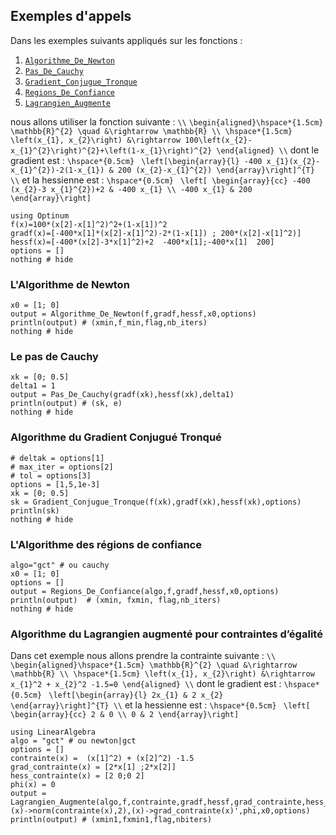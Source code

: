 ## Exemples d'appels

Dans les exemples suivants appliqués sur les fonctions :
1. [`Algorithme_De_Newton`](@ref)
1. [`Pas_De_Cauchy`](@ref)
1. [`Gradient_Conjugue_Tronque`](@ref)
1. [`Regions_De_Confiance`](@ref)
1. [`Lagrangien_Augmente`](@ref)

nous allons utiliser la fonction suivante : ``\\``
``\begin{aligned}\hspace*{1.5cm} \mathbb{R}^{2} \quad &\rightarrow \mathbb{R} \\ \hspace*{1.5cm} \left(x_{1}, x_{2}\right) &\rightarrow 100\left(x_{2}-x_{1}^{2}\right)^{2}+\left(1-x_{1}\right)^{2} \end{aligned} \\``
dont le gradient est : ``\hspace*{0.5cm}`` 
`` \left[\begin{array}{l} -400 x_{1}(x_{2}-x_{1}^{2})-2(1-x_{1}) & 200 (x_{2}-x_{1}^{2}) \end{array}\right]^{T} \\``
et la hessienne est : ``\hspace*{0.5cm}``
 `` \left[ \begin{array}{cc} -400 (x_{2}-3 x_{1}^{2})+2 & -400 x_{1} \\ -400 x_{1} & 200 \end{array}\right]``

```@example 1
using Optinum
f(x)=100*(x[2]-x[1]^2)^2+(1-x[1])^2
gradf(x)=[-400*x[1]*(x[2]-x[1]^2)-2*(1-x[1]) ; 200*(x[2]-x[1]^2)]
hessf(x)=[-400*(x[2]-3*x[1]^2)+2  -400*x[1];-400*x[1]  200]
options = []
nothing # hide
```

### L'Algorithme de Newton

```@example 1
x0 = [1; 0]
output = Algorithme_De_Newton(f,gradf,hessf,x0,options)
println(output) # (xmin,f_min,flag,nb_iters)
nothing # hide
```

### Le pas de Cauchy

```@example 1
xk = [0; 0.5]
delta1 = 1
output = Pas_De_Cauchy(gradf(xk),hessf(xk),delta1)
println(output) # (sk, e)
nothing # hide
```

### Algorithme du Gradient Conjugué Tronqué

```@example 1
# deltak = options[1]
# max_iter = options[2]
# tol = options[3]
options = [1,5,1e-3]
xk = [0; 0.5]
sk = Gradient_Conjugue_Tronque(f(xk),gradf(xk),hessf(xk),options)
println(sk)
nothing # hide
```

### L'Algorithme des régions de confiance

```@example 1
algo="gct" # ou cauchy
x0 = [1; 0]
options = []
output = Regions_De_Confiance(algo,f,gradf,hessf,x0,options)
println(output)  # (xmin, fxmin, flag,nb_iters)
nothing # hide
```

### Algorithme du Lagrangien augmenté pour contraintes d’égalité

Dans cet exemple nous allons prendre la contrainte suivante : ``\\``
``\begin{aligned}\hspace*{1.5cm} \mathbb{R}^{2} \quad &\rightarrow \mathbb{R} \\ \hspace*{1.5cm} \left(x_{1}, x_{2}\right) &\rightarrow x_{1}^2 + x_{2}^2 -1.5=0 \end{aligned} \\``
dont le gradient est : ``\hspace*{0.5cm}`` 
`` \left[\begin{array}{l} 2x_{1} & 2 x_{2} \end{array}\right]^{T} \\``
et la hessienne est : ``\hspace*{0.5cm}``
 `` \left[ \begin{array}{cc} 2 & 0 \\ 0 & 2 \end{array}\right]``

```@example 1
using LinearAlgebra
algo = "gct" # ou newton|gct
options = []
contrainte(x) =  (x[1]^2) + (x[2]^2) -1.5
grad_contrainte(x) = [2*x[1] ;2*x[2]]
hess_contrainte(x) = [2 0;0 2]
phi(x) = 0
output = Lagrangien_Augmente(algo,f,contrainte,gradf,hessf,grad_contrainte,hess_contrainte,(x)->norm(contrainte(x),2),(x)->grad_contrainte(x)',phi,x0,options)
println(output) # (xmin1,fxmin1,flag,nbiters)
```